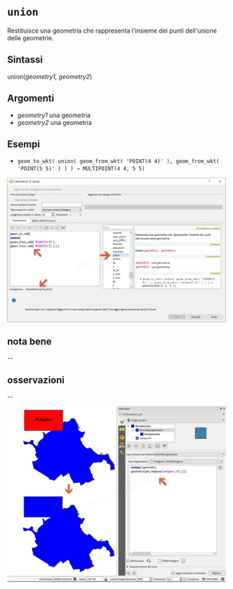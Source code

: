 # `union`

Restituisce una geometria che rappresenta l'insieme dei punti dell'unione delle geometrie.

## Sintassi

union(_geometry1, geometry2_)

## Argomenti

* _geometry1_ una geometria
* _geometry2_ una geometria

## Esempi

* `geom_to_wkt( union( geom_from_wkt( 'POINT(4 4)' ), geom_from_wkt( 'POINT(5 5)' ) ) ) → MULTIPOINT(4 4, 5 5)`

![](/img/geometria/union/union1.png)

## nota bene

--

## osservazioni

--

![](/img/geometria/union/union2.png)